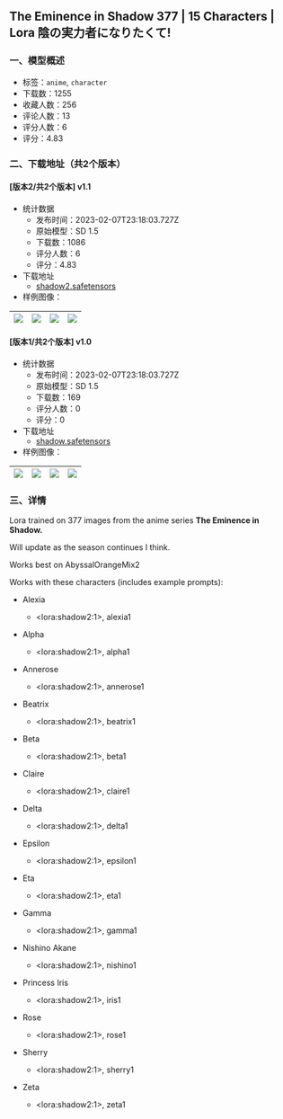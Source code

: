 ## The Eminence in Shadow 377 | 15 Characters | Lora 陰の実力者になりたくて!
### 一、模型概述

- 标签：`anime`, `character`
- 下载数：1255
- 收藏人数：256
- 评论人数：13
- 评分人数：6
- 评分：4.83

### 二、下载地址（共2个版本）

#### [版本2/共2个版本] v1.1

- 统计数据
  - 发布时间：2023-02-07T23:18:03.727Z
  - 原始模型：SD 1.5
  - 下载数：1086
  - 评分人数：6
  - 评分：4.83
- 下载地址
  - [shadow2.safetensors](https://civitai.com/api/download/models/8113)
- 样例图像：

| <img src="https://image.civitai.com/xG1nkqKTMzGDvpLrqFT7WA/7aecfe8b-61f7-45d2-09a1-eb2b812de600/width=450/76557.jpeg" /> | <img src="https://image.civitai.com/xG1nkqKTMzGDvpLrqFT7WA/31428bf7-3d4b-4b02-687a-efb23a5eba00/width=450/76556.jpeg" /> | <img src="https://image.civitai.com/xG1nkqKTMzGDvpLrqFT7WA/c3e177c0-d181-44ad-0b44-6f7501680400/width=450/76555.jpeg" /> | <img src="https://image.civitai.com/xG1nkqKTMzGDvpLrqFT7WA/61c39133-d899-4d51-ff14-055692fbf800/width=450/76554.jpeg" /> |
| ---- | ---- | ---- | ---- |

#### [版本1/共2个版本] v1.0

- 统计数据
  - 发布时间：2023-02-07T23:18:03.727Z
  - 原始模型：SD 1.5
  - 下载数：169
  - 评分人数：0
  - 评分：0
- 下载地址
  - [shadow.safetensors](https://civitai.com/api/download/models/7688)
- 样例图像：

| <img src="https://image.civitai.com/xG1nkqKTMzGDvpLrqFT7WA/25df0902-bb4c-44cf-57ee-9eed43f11000/width=450/72139.jpeg" /> | <img src="https://image.civitai.com/xG1nkqKTMzGDvpLrqFT7WA/8232bb6b-0f34-4f0f-b2f0-a25c6da28900/width=450/72153.jpeg" /> | <img src="https://image.civitai.com/xG1nkqKTMzGDvpLrqFT7WA/d0fb61f2-a669-4aaa-c057-872f16c61b00/width=450/72152.jpeg" /> | <img src="https://image.civitai.com/xG1nkqKTMzGDvpLrqFT7WA/b3ca70fd-f1d9-4b4d-d7c1-22fa4864f400/width=450/72151.jpeg" /> |
| ---- | ---- | ---- | ---- |


### 三、详情
<p>Lora trained on 377 images from the anime series <strong>The Eminence in Shadow.</strong></p><p>Will update as the season continues I think.</p><p>Works best on AbyssalOrangeMix2</p><p>Works with these characters (includes example prompts):</p><ul><li><p>Alexia</p><ul><li><p>&lt;lora:shadow2:1&gt;, alexia1</p></li></ul></li><li><p>Alpha</p><ul><li><p>&lt;lora:shadow2:1&gt;, alpha1</p></li></ul></li><li><p>Annerose</p><ul><li><p>&lt;lora:shadow2:1&gt;, annerose1</p></li></ul></li><li><p>Beatrix</p><ul><li><p>&lt;lora:shadow2:1&gt;, beatrix1</p></li></ul></li><li><p>Beta</p><ul><li><p>&lt;lora:shadow2:1&gt;, beta1</p></li></ul></li><li><p>Claire</p><ul><li><p>&lt;lora:shadow2:1&gt;, claire1</p></li></ul></li><li><p>Delta</p><ul><li><p>&lt;lora:shadow2:1&gt;, delta1</p></li></ul></li><li><p>Epsilon</p><ul><li><p>&lt;lora:shadow2:1&gt;, epsilon1</p></li></ul></li><li><p>Eta</p><ul><li><p>&lt;lora:shadow2:1&gt;, eta1</p></li></ul></li><li><p>Gamma</p><ul><li><p>&lt;lora:shadow2:1&gt;, gamma1</p></li></ul></li><li><p>Nishino Akane</p><ul><li><p>&lt;lora:shadow2:1&gt;, nishino1</p></li></ul></li><li><p>Princess Iris</p><ul><li><p>&lt;lora:shadow2:1&gt;, iris1</p></li></ul></li><li><p>Rose</p><ul><li><p>&lt;lora:shadow2:1&gt;, rose1</p></li></ul></li><li><p>Sherry</p><ul><li><p>&lt;lora:shadow2:1&gt;, sherry1</p></li></ul></li><li><p>Zeta</p><ul><li><p>&lt;lora:shadow2:1&gt;, zeta1</p></li></ul></li></ul><p></p>
